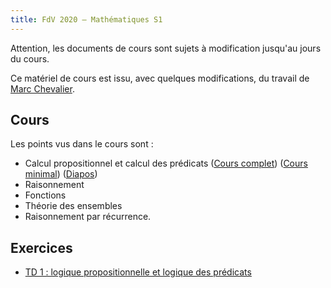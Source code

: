 ```yaml
---
title: FdV 2020 — Mathématiques S1
---
```


Attention, les documents de cours sont sujets à modification jusqu'au jours du
cours.

Ce matériel de cours est issu, avec quelques modifications, du travail de [Marc
Chevalier](https://teaching.marc-chevalier.com).

## Cours

Les points vus dans le cours sont :

* Calcul propositionnel et calcul des prédicats ([Cours
  complet](logique_full.pdf)) ([Cours minimal](logique_minimal.pdf))
  ([Diapos](logique_slides.pdf))
* Raisonnement
* Fonctions
* Théorie des ensembles
* Raisonnement par récurrence.

## Exercices

* [TD 1 : logique propositionnelle et logique des prédicats](TD_logique.pdf)
